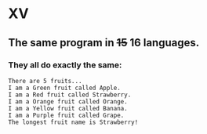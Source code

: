 # XV
## The same program in ~~15~~ 16 languages.

### They all do exactly the same:

```10, 9, 8, 7, 6, 5, 4, 3, 2, 1, lift off!
There are 5 fruits...
I am a Green fruit called Apple.
I am a Red fruit called Strawberry.
I am a Orange fruit called Orange.
I am a Yellow fruit called Banana.
I am a Purple fruit called Grape.
The longest fruit name is Strawberry!
```
